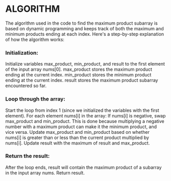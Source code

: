 # ALGORITHM
The algorithm used in the code to find the maximum product subarray is based on dynamic programming and keeps track of both the maximum and minimum products ending at each index. Here's a step-by-step explanation of how the algorithm works:

### Initialization:

Initialize variables max_product, min_product, and result to the first element of the input array nums[0].
max_product stores the maximum product ending at the current index.
min_product stores the minimum product ending at the current index.
result stores the maximum product subarray encountered so far.
### Loop through the array:

Start the loop from index 1 (since we initialized the variables with the first element).
For each element nums[i] in the array:
If nums[i] is negative, swap max_product and min_product. This is done because multiplying a negative number with a maximum product can make it the minimum product, and vice versa.
Update max_product and min_product based on whether nums[i] is greater than or less than the current product multiplied by nums[i].
Update result with the maximum of result and max_product.
### Return the result:

After the loop ends, result will contain the maximum product of a subarray in the input array nums.
Return result.
